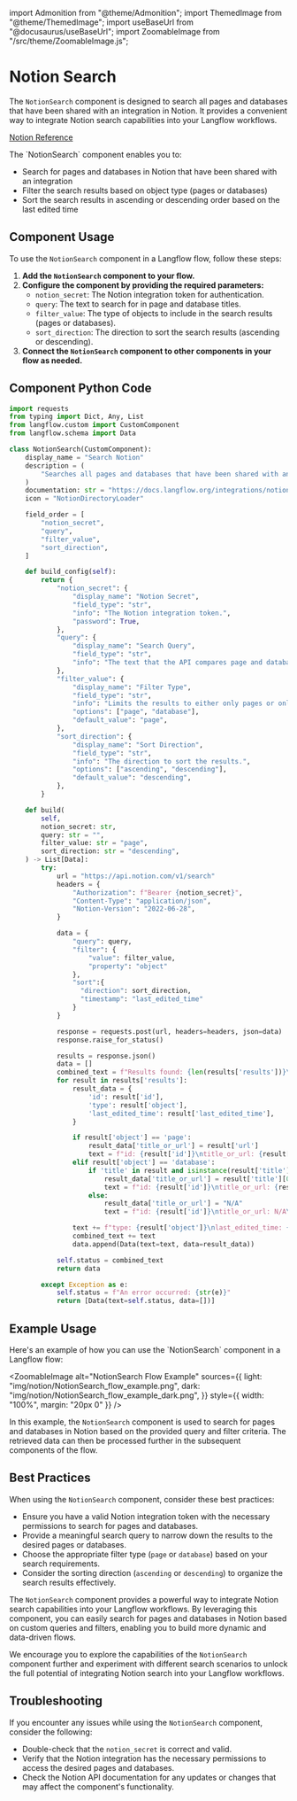 import Admonition from "@theme/Admonition";
import ThemedImage from "@theme/ThemedImage";
import useBaseUrl from "@docusaurus/useBaseUrl";
import ZoomableImage from "/src/theme/ZoomableImage.js";

# Notion Search

The `NotionSearch` component is designed to search all pages and databases that have been shared with an integration in Notion. It provides a convenient way to integrate Notion search capabilities into your Langflow workflows.

[Notion Reference](https://developers.notion.com/reference/search)

<Admonition type="tip" title="Component Functionality">
 The `NotionSearch` component enables you to:

- Search for pages and databases in Notion that have been shared with an integration
- Filter the search results based on object type (pages or databases)
- Sort the search results in ascending or descending order based on the last edited time

</Admonition>

## Component Usage

To use the `NotionSearch` component in a Langflow flow, follow these steps:

1. **Add the `NotionSearch` component to your flow.**
2. **Configure the component by providing the required parameters:**
   - `notion_secret`: The Notion integration token for authentication.
   - `query`: The text to search for in page and database titles.
   - `filter_value`: The type of objects to include in the search results (pages or databases).
   - `sort_direction`: The direction to sort the search results (ascending or descending).
3. **Connect the `NotionSearch` component to other components in your flow as needed.**

## Component Python Code

```python
import requests
from typing import Dict, Any, List
from langflow.custom import CustomComponent
from langflow.schema import Data

class NotionSearch(CustomComponent):
    display_name = "Search Notion"
    description = (
        "Searches all pages and databases that have been shared with an integration."
    )
    documentation: str = "https://docs.langflow.org/integrations/notion/search"
    icon = "NotionDirectoryLoader"

    field_order = [
        "notion_secret",
        "query",
        "filter_value",
        "sort_direction",
    ]

    def build_config(self):
        return {
            "notion_secret": {
                "display_name": "Notion Secret",
                "field_type": "str",
                "info": "The Notion integration token.",
                "password": True,
            },
            "query": {
                "display_name": "Search Query",
                "field_type": "str",
                "info": "The text that the API compares page and database titles against.",
            },
            "filter_value": {
                "display_name": "Filter Type",
                "field_type": "str",
                "info": "Limits the results to either only pages or only databases.",
                "options": ["page", "database"],
                "default_value": "page",
            },
            "sort_direction": {
                "display_name": "Sort Direction",
                "field_type": "str",
                "info": "The direction to sort the results.",
                "options": ["ascending", "descending"],
                "default_value": "descending",
            },
        }

    def build(
        self,
        notion_secret: str,
        query: str = "",
        filter_value: str = "page",
        sort_direction: str = "descending",
    ) -> List[Data]:
        try:
            url = "https://api.notion.com/v1/search"
            headers = {
                "Authorization": f"Bearer {notion_secret}",
                "Content-Type": "application/json",
                "Notion-Version": "2022-06-28",
            }

            data = {
                "query": query,
                "filter": {
                    "value": filter_value,
                    "property": "object"
                },
                "sort":{
                  "direction": sort_direction,
                  "timestamp": "last_edited_time"
                }
            }

            response = requests.post(url, headers=headers, json=data)
            response.raise_for_status()

            results = response.json()
            data = []
            combined_text = f"Results found: {len(results['results'])}\n\n"
            for result in results['results']:
                result_data = {
                    'id': result['id'],
                    'type': result['object'],
                    'last_edited_time': result['last_edited_time'],
                }

                if result['object'] == 'page':
                    result_data['title_or_url'] = result['url']
                    text = f"id: {result['id']}\ntitle_or_url: {result['url']}\n"
                elif result['object'] == 'database':
                    if 'title' in result and isinstance(result['title'], list) and len(result['title']) > 0:
                        result_data['title_or_url'] = result['title'][0]['plain_text']
                        text = f"id: {result['id']}\ntitle_or_url: {result['title'][0]['plain_text']}\n"
                    else:
                        result_data['title_or_url'] = "N/A"
                        text = f"id: {result['id']}\ntitle_or_url: N/A\n"

                text += f"type: {result['object']}\nlast_edited_time: {result['last_edited_time']}\n\n"
                combined_text += text
                data.append(Data(text=text, data=result_data))

            self.status = combined_text
            return data

        except Exception as e:
            self.status = f"An error occurred: {str(e)}"
            return [Data(text=self.status, data=[])]
```

## Example Usage

<Admonition type="info" title="Example Usage">
Here's an example of how you can use the `NotionSearch` component in a Langflow flow:

<ZoomableImage
alt="NotionSearch Flow Example"
sources={{
    light: "img/notion/NotionSearch_flow_example.png",
    dark: "img/notion/NotionSearch_flow_example_dark.png",
    }}
style={{ width: "100%", margin: "20px 0" }}
/>

In this example, the `NotionSearch` component is used to search for pages and databases in Notion based on the provided query and filter criteria. The retrieved data can then be processed further in the subsequent components of the flow.
</Admonition>

## Best Practices

When using the `NotionSearch` component, consider these best practices:

- Ensure you have a valid Notion integration token with the necessary permissions to search for pages and databases.
- Provide a meaningful search query to narrow down the results to the desired pages or databases.
- Choose the appropriate filter type (`page` or `database`) based on your search requirements.
- Consider the sorting direction (`ascending` or `descending`) to organize the search results effectively.

The `NotionSearch` component provides a powerful way to integrate Notion search capabilities into your Langflow workflows. By leveraging this component, you can easily search for pages and databases in Notion based on custom queries and filters, enabling you to build more dynamic and data-driven flows.

We encourage you to explore the capabilities of the `NotionSearch` component further and experiment with different search scenarios to unlock the full potential of integrating Notion search into your Langflow workflows.

## Troubleshooting

If you encounter any issues while using the `NotionSearch` component, consider the following:

- Double-check that the `notion_secret` is correct and valid.
- Verify that the Notion integration has the necessary permissions to access the desired pages and databases.
- Check the Notion API documentation for any updates or changes that may affect the component's functionality.
